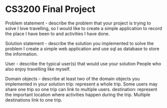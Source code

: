 # CS3200 Final Project
Problem statement - describe the problem that your project is trying to solve
I love travelling, so I would like to create a simple application to record the place I have been to and activities I have done.

Solution statement - describe the solution you implemented to solve the problem
I create a simple web application and use sql as database to store the information.

User - describe the typical user(s) that would use your solution
People who also enjoy travelling like myself.

Domain objects - describe at least two of the domain objects you implemented in your solution
trip: represent a whole trip. Some users may share one trip so one trip can link to multiple users.
destination: represent the important location where activities happen during the trip. Multiple destinations link to one trip.
